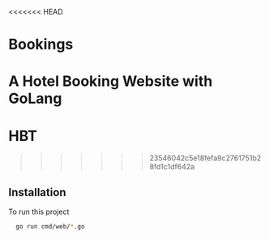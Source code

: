 
<<<<<<< HEAD
# Bookings
A Hotel Booking Website with GoLang
=======
# HBT 
>>>>>>> 23546042c5e18fefa9c2761751b28fd1c1df642a

## Installation

To run this project

```bash
  go run cmd/web/*.go
```
    
